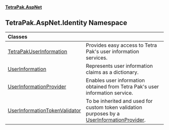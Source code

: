 #### [TetraPak.AspNet](index.md 'index')
## TetraPak.AspNet.Identity Namespace

| Classes | |
| :--- | :--- |
| [TetraPakUserInformation](TetraPak_AspNet_Identity_TetraPakUserInformation.md 'TetraPak.AspNet.Identity.TetraPakUserInformation') | Provides easy access to Tetra Pak's user information services. <br/> |
| [UserInformation](TetraPak_AspNet_Identity_UserInformation.md 'TetraPak.AspNet.Identity.UserInformation') | Represents user information claims as a dictionary.<br/> |
| [UserInformationProvider](TetraPak_AspNet_Identity_UserInformationProvider.md 'TetraPak.AspNet.Identity.UserInformationProvider') | Enables user information obtained from Tetra Pak's user information service.<br/> |
| [UserInformationTokenValidator](TetraPak_AspNet_Identity_UserInformationTokenValidator.md 'TetraPak.AspNet.Identity.UserInformationTokenValidator') | To be inherited and used for custom token validation purposes by a [UserInformationProvider](TetraPak_AspNet_Identity_UserInformationProvider.md 'TetraPak.AspNet.Identity.UserInformationProvider').<br/> |
